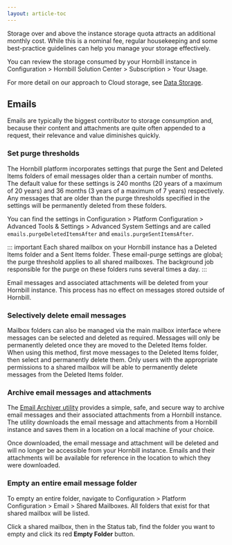 ```yaml
---
layout: article-toc
---
```


Storage over and above the instance storage quota attracts an additional monthly cost. While this is a nominal fee, regular housekeeping and some best-practice guidelines can help you manage your storage effectively.

You can review the storage consumed by your Hornbill instance in Configuration > Hornbill Solution Center > Subscription > Your Usage.

For more detail on our approach to Cloud storage, see [Data Storage](/hornbill-cloud/data-storage).

## Emails
Emails are typically the biggest contributor to storage consumption and, because their content and attachments are quite often appended to a request, their relevance and value diminishes quickly.

### Set purge thresholds
The Hornbill platform incorporates settings that purge the Sent and Deleted Items folders of email messages older than a certain number of months. The default value for these settings is 240 months (20 years of a maximum of 20 years) and 36 months (3 years of a maximum of 7 years) respectively. Any messages that are older than the purge thresholds specified in the settings will be permanently deleted from these folders.

You can find the settings in Configuration > Platform Configuration > Advanced Tools & Settings > Advanced System Settings and are called `emails.purgeDeletedItemsAfter` and `emails.purgeSentItemsAfter`.

::: important 
Each shared mailbox on your Hornbill instance has a Deleted Items folder and a Sent Items folder. These email-purge settings are global; the purge threshold applies to all shared mailboxes. The background job responsible for the purge on these folders runs several times a day.
::: 

Email messages and associated attachments will be deleted from your Hornbill instance. This process has no effect on messages stored outside of Hornbill.

### Selectively delete email messages
Mailbox folders can also be managed via the main mailbox interface where messages can be selected and deleted as required. Messages will only be permanently deleted once they are moved to the Deleted Items folder. When using this method, first move messages to the Deleted Items folder, then select and permanently delete them. Only users with the appropriate permissions to a shared mailbox will be able to permanently delete messages from the Deleted Items folder.

### Archive email messages and attachments
The [Email Archiver utility](https://wiki.hornbill.com/index.php?title=Email_Archiver) provides a simple, safe, and secure way to archive email messages and their associated attachments from a Hornbill instance. The utility downloads the email message and attachments from a Hornbill instance and saves them in a location on a local machine of your choice.

Once downloaded, the email message and attachment will be deleted and will no longer be accessible from your Hornbill instance. Emails and their attachments will be available for reference in the location to which they were downloaded.

### Empty an entire email message folder
To empty an entire folder, navigate to Configuration > Platform Configuration > Email > Shared Mailboxes. All folders that exist for that shared mailbox will be listed. 

Click a shared mailbox, then in the Status tab, find the folder you want to empty and click its red **Empty Folder** button. 

<!-- esp-config/storage/emails>
